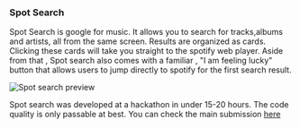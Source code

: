 ### Spot Search

Spot Search is google for music. It allows you to search for tracks,albums and artists, all from the same screen. Results are organized as cards. Clicking these cards will take you straight to the spotify web player. Aside from that , Spot search also comes with a familiar , "I am feeling lucky" button that allows users to jump directly to spotify for the first search result.

![Spot search preview](http://challengepost-s3-challengepost.netdna-ssl.com/photos/production/software_photos/000/346/910/datas/gallery.jpg)

Spot search was developed at a hackathon in under 15-20 hours. The code quality is only passable at best. You can check the main submission [here](https://devpost.com/software/spot-search)
